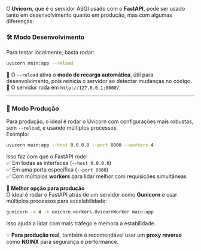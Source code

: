 O **Uvicorn**, que é o servidor ASGI usado com o **FastAPI**, pode ser usado tanto em desenvolvimento quanto em produção, mas com algumas diferenças:  

### 🛠️ **Modo Desenvolvimento**  
Para testar localmente, basta rodar:  
```bash
uvicorn main:app --reload
```
🔹 O `--reload` ativa o **modo de recarga automática**, útil para desenvolvimento, pois reinicia o servidor ao detectar mudanças no código.  
🔹 O servidor roda em `http://127.0.0.1:8000/`.  

---

### 🚀 **Modo Produção**  
Para produção, o ideal é rodar o Uvicorn com configurações mais robustas, sem `--reload`, e usando múltiplos processos.  
Exemplo:  
```bash
uvicorn main:app --host 0.0.0.0 --port 8000 --workers 4
```
Isso faz com que o FastAPI rode:  
✅ Em todas as interfaces (`--host 0.0.0.0`)  
✅ Em uma porta específica (`--port 8000`)  
✅ Com múltiplos **workers** para lidar melhor com requisições simultâneas  

**🔹 Melhor opção para produção**  
O ideal é rodar o FastAPI atrás de um servidor como **Gunicorn** e usar múltiplos processos para escalabilidade:  
```bash
gunicorn -w 4 -k uvicorn.workers.UvicornWorker main:app
```
Isso ajuda a lidar com mais tráfego e melhora a estabilidade.  

💡 **Para produção real**, também é recomendável usar um **proxy reverso** como **NGINX** para segurança e performance.  